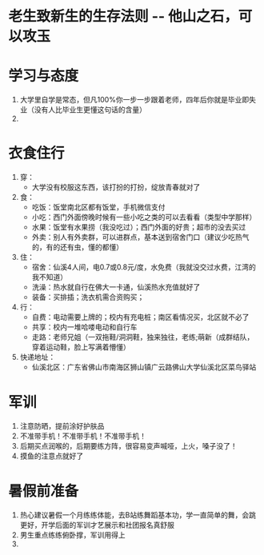 # 老生致新生的生存法则  -- 他山之石，可以攻玉
# 学习与态度
1. 大学里自学是常态，但凡100%你一步一步跟着老师，四年后你就是毕业即失业（没有人比毕业生更懂这句话的含量）
2. 
# 衣食住行
1. 穿：
    * 大学没有校服这东西，该打扮的打扮，绽放青春就对了 
2. 食：
    * 吃饭：饭堂南北区都有饭堂，手机微信支付
    * 小吃：西门外面傍晚时候有一些小吃之类的可以去看看（类型中学那样）
    * 水果：饭堂有水果捞（我没吃过）；西门外面的好贵；超市的没去买过
    * 外卖：别人有外卖群，可以进群点，基本送到宿舍门口（建议少吃热气的，有的还有虫，懂的都懂）
3. 住：
    * 宿舍：仙溪4人间，电0.7或0.8元/度，水免费（我就没交过水费，江湾的我不知道）
    * 洗澡：热水就自行在佛大一卡通，仙溪热水充值就好了
    * 装备：买排插；洗衣机需合资购买；
4. 行：
    * 自费：电动需要上牌的；校内有充电桩；南区看情况买，北区就不必了
    * 共享：校内一堆哈喽电动和自行车
    * 走路：老师兄姐（一双拖鞋/洞洞鞋，独来独往，老练;萌新（成群结队，穿着运动鞋，脸上写满着懵懂）
5. 快递地址：
    * 仙溪北区：广东省佛山市南海区狮山镇广云路佛山大学仙溪北区菜鸟驿站
    
# 军训
1. 注意防晒，提前涂好护肤品
2. 不准带手机！不准带手机！不准带手机！
3. 后期买点润喉的，后期要练方阵，很容易变声喊哑，上火，嗓子没了！
4. 摸鱼的注意点就好了

# 暑假前准备
1. 热心建议暑假一个月练练体能，去B站练舞蹈基本功，学一直简单的舞，会跳更好，开学后面的军训才艺展示和社团报名真舒服
2. 男生重点练练俯卧撑，军训用得上
3.